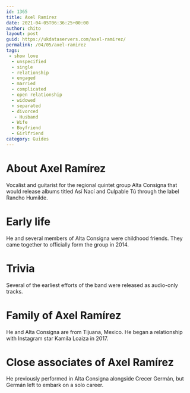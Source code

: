 ```yaml
---
id: 1365
title: Axel Ramírez
date: 2021-04-05T06:36:25+00:00
author: chito
layout: post
guid: https://ukdataservers.com/axel-ramirez/
permalink: /04/05/axel-ramirez
tags:
 - show love
  - unspecified
  - single
  - relationship
  - engaged
  - married
  - complicated
  - open relationship
  - widowed
  - separated
  - divorced
   - Husband
  - Wife
  - Boyfriend
  - Girlfriend
category: Guides
---
```




  
  
#  About Axel Ramírez
                  
                  
                  
Vocalist and guitarist for the regional quintet group Alta Consigna that would release albums titled Así Nací and Culpable Tú through the label Rancho Humilde. 
                  
                
                
                
# Early life
                  
                  
                  
He and several members of Alta Consigna were childhood friends. They came together to officially form the group in 2014. 
                  
                
                
                
# Trivia
                  
                  
                  
Several of the earliest efforts of the band were released as audio-only tracks. 
                  
                
                
                
# Family of Axel Ramírez
                  
                  
                  
He and Alta Consigna are from Tijuana, Mexico. He began a relationship with Instagram star Kamila Loaiza in 2017. 
                  
                
                
                
# Close associates of Axel Ramírez
                  
                  
                  
He previously performed in Alta Consigna alongside Crecer Germán, but Germán left to embark on a solo career. 
                  
                
              
            
          
          
          
    
    
  
